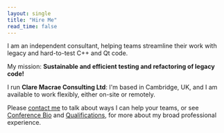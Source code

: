 ```yaml
---
layout: single
title: "Hire Me"
read_time: false
---
```


I am an independent consultant, helping teams streamline their work with legacy and hard-to-test C++ and Qt code.

My mission: **Sustainable and efficient testing and refactoring of legacy code!**

I run **Clare Macrae Consulting Ltd**: I'm based in Cambridge, UK, and I am available to work flexibly, either on-site or remotely. 

Please [contact me](/contact_me.html) to talk about ways I can help your teams, or see [Conference Bio](/conferences/bio.html) and [Qualifications](/consulting/qualifications.html), for more about my broad professional experience.

